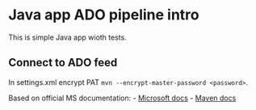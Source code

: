 # Java app ADO pipeline intro

This is simple Java app wioth tests.

## Connect to ADO feed

In settings.xml encrypt PAT `mvn --encrypt-master-password <password>`.

Based on official MS documentation:
    - [Microsoft docs](https://learn.microsoft.com/en-us/azure/devops/artifacts/get-started-maven?view=azure-devops)
    - [Maven docs](https://maven.apache.org/guides/mini/guide-encryption.html)
